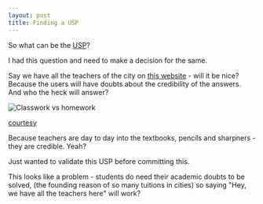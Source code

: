 ```yaml
---
layout: post
title: Finding a USP
---
```


So what can be the [USP](http://www.entrepreneur.com/encyclopedia/unique-selling-proposition-usp)?

I had this question and need to make a decision for the same.

Say we have all the teachers of the city on [this website](https://nerdspal.com/) - will it be nice? Because the users will have doubts about the credibility of the answers. And who the heck will answer?

![Classwork vs homework](http://whyareyoustupid.com/wp-content/uploads/funny-teacher-college-meme.jpg)

[courtesy](http://whyareyoustupid.com/teacher-meme-funny/funny-teacher-college-meme/)

Because teachers are day to day into the textbooks, pencils and sharpners - they are credible. Yeah?

Just wanted to validate this USP before committing this. 

This looks like a problem - students do need their academic doubts to be solved, (the founding reason of so many tuitions in cities) so saying "Hey, we have all the teachers here" will work?
